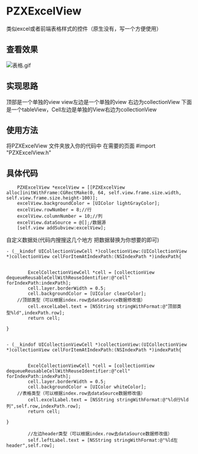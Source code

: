 # PZXExcelView
类似excel或者前端表格样式的控件（原生没有，写一个方便使用）
## 查看效果
![表格.gif](https://upload-images.jianshu.io/upload_images/19409325-ad3629142f04d8a6.gif?imageMogr2/auto-orient/strip)

## 实现思路
顶部是一个单独的view view左边是一个单独的view 右边为collectionView
下面是一个tableView，Cell左边是单独的View右边为collectionView

## 使用方法
将PZXExcelView 文件夹放入你的代码中
在需要的页面 #import "PZXExcelView.h"

## 具体代码
```
    PZXExcelView *excelView = [[PZXExcelView alloc]initWithFrame:CGRectMake(0, 64, self.view.frame.size.width, self.view.frame.size.height-100)];
    excelView.backgroundColor = [UIColor lightGrayColor];
    excelView.rowNumber = 8;//行
    excelView.columnNumber = 10;//列
    excelView.dataSource = @[];/数据源
    [self.view addSubview:excelView];

```
自定义数据处(代码内搜搜这几个地方 把数据替换为你想要的即可)
```
- (__kindof UICollectionViewCell *)collectionView:(UICollectionView *)collectionView cellForItemAtIndexPath:(NSIndexPath *)indexPath{
    
        
        ExcelCollectionViewCell *cell = [collectionView dequeueReusableCellWithReuseIdentifier:@"cell" forIndexPath:indexPath];
        cell.layer.borderWidth = 0.5;
        cell.backgroundColor = [UIColor clearColor];
    //顶部类型（可以根据index.row去dataSource数据修改值）
        cell.excelLabel.text = [NSString stringWithFormat:@"顶部类型%ld",indexPath.row];
        return cell;

}


- (__kindof UICollectionViewCell *)collectionView:(UICollectionView *)collectionView cellForItemAtIndexPath:(NSIndexPath *)indexPath{
    
        
        ExcelCollectionViewCell *cell = [collectionView dequeueReusableCellWithReuseIdentifier:@"cell" forIndexPath:indexPath];
        cell.layer.borderWidth = 0.5;
        cell.backgroundColor = [UIColor whiteColor];
    //表格类型（可以根据index.row去dataSource数据修改值）
        cell.excelLabel.text = [NSString stringWithFormat:@"%ld行%ld列",self.row,indexPath.row];
        return cell;

}

        //左边header类型（可以根据index.row去dataSource数据修改值）
        self.leftLabel.text = [NSString stringWithFormat:@"%ld左header",self.row];
```
